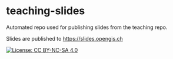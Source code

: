 # teaching-slides
Automated repo used for publishing slides from the teaching repo.

Slides are published to https://slides.opengis.ch

[![License: CC BY-NC-SA 4.0](https://img.shields.io/badge/License-CC%20BY--NC--SA%204.0-lightgrey.svg)](https://creativecommons.org/licenses/by-nc-sa/4.0/)